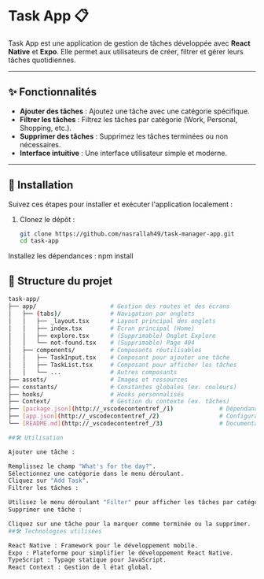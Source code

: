# Task App 📋

Task App est une application de gestion de tâches développée avec **React Native** et **Expo**. Elle permet aux utilisateurs de créer, filtrer et gérer leurs tâches quotidiennes.

---

## ✨ Fonctionnalités

- **Ajouter des tâches** : Ajoutez une tâche avec une catégorie spécifique.
- **Filtrer les tâches** : Filtrez les tâches par catégorie (Work, Personal, Shopping, etc.).
- **Supprimer des tâches** : Supprimez les tâches terminées ou non nécessaires.
- **Interface intuitive** : Une interface utilisateur simple et moderne.

---

## 🚀 Installation

Suivez ces étapes pour installer et exécuter l'application localement :

1. Clonez le dépôt :
   ```bash
   git clone https://github.com/nasrallah49/task-manager-app.git
   cd task-app
Installez les dépendances :
  npm install

## 📂 Structure du projet
```bash
task-app/
├── app/                     # Gestion des routes et des écrans
│   ├── (tabs)/              # Navigation par onglets
│   │   ├── _layout.tsx      # Layout principal des onglets
│   │   ├── index.tsx        # Écran principal (Home)
│   │   ├── explore.tsx      # (Supprimable) Onglet Explore
│   │   └── not-found.tsx    # (Supprimable) Page 404
│   ├── components/          # Composants réutilisables
│   │   ├── TaskInput.tsx    # Composant pour ajouter une tâche
│   │   ├── TaskList.tsx     # Composant pour afficher les tâches
│   │   └── ...              # Autres composants
├── assets/                  # Images et ressources
├── constants/               # Constantes globales (ex. couleurs)
├── hooks/                   # Hooks personnalisés
├── Context/                 # Gestion du contexte (ex. tâches)
├── [package.json](http://_vscodecontentref_/1)             # Dépendances et scripts
├── [app.json](http://_vscodecontentref_/2)                 # Configuration Expo
└── [README.md](http://_vscodecontentref_/3)                # Documentation du projet

##🛠️ Utilisation

Ajouter une tâche :

Remplissez le champ "What's for the day?".
Sélectionnez une catégorie dans le menu déroulant.
Cliquez sur "Add Task".
Filtrer les tâches :

Utilisez le menu déroulant "Filter" pour afficher les tâches par catégorie.
Supprimer une tâche :

Cliquez sur une tâche pour la marquer comme terminée ou la supprimer.
##🛠️ Technologies utilisées

React Native : Framework pour le développement mobile.
Expo : Plateforme pour simplifier le développement React Native.
TypeScript : Typage statique pour JavaScript.
React Context : Gestion de l état global.
